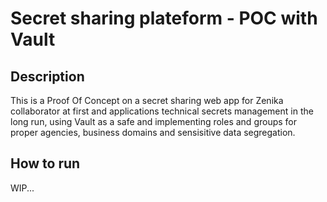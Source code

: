 # Secret sharing plateform - POC with Vault

## Description

This is a Proof Of Concept on a secret sharing web app for Zenika collaborator at first and applications technical secrets management in the long run, using Vault as a safe and implementing roles and groups for proper agencies, business domains and sensisitive data segregation.

## How to run

WIP...
